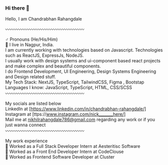 ### Hi there 👋

Hello, I am Chandrabhan Rahangdale <br>

〰️〰️〰️〰️〰️〰️〰️〰️〰️〰️〰️〰️〰️〰️〰️〰️〰️〰️

♂️ Pronouns (He/His/Him) <br>
📍 I live in Nagpur, India.  <br>
I am currently working with technologies based on Javascript. Technologies such as ReactJS, ExpressJs, NodeJS. <br>
I usually work with design systems and ui-component based react projects and make complex and beautiful components. <br>
I do Frontend Development, UI Engineering, Design Systems Engineering and Design related stuff. <br>
My Tech Stack: NextJS, TypeScript, TailwindCSS, Figma , Bootstap <br>
Languages I know: JavaScript, TypeScript, HTML, CSS/SCSS <br>
〰️〰️〰️〰️〰️〰️〰️〰️〰️〰️〰️〰️〰️〰️〰️〰️〰️〰️ 

My socials are listed below <br>
LinkedIn at  [https://www.linkedin.com/in/chandrabhan-rahangdale/] <br>
Instagram at [ttps://www.instagram.com/nick_______here/] <br>
Mail me at nikhilrahangdale786@gmail.com regarding any work or if you just wanna connect <br>
〰️〰️〰️〰️〰️〰️〰️〰️〰️〰️〰️〰️〰️〰️〰️〰️〰️〰️

My work experience <br>
🔴 Worked as a Full Stack Developer Intern at Aesteritisc Software <br>
🔴 Worked as a Front End Developer Intern at CodeClouse <br>
🔴 Worked as Frontend Software Developer at Cluster <br>
